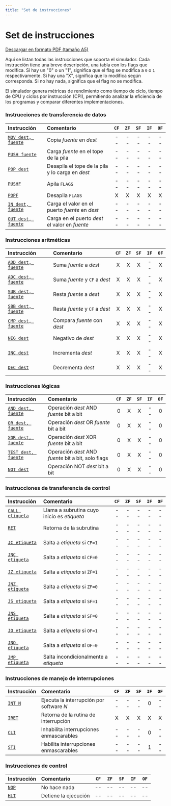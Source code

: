 ```yaml
---
title: "Set de instrucciones"
---
```


# Set de instrucciones

<a href="./instructions.pdf" download="Set de instrucciones del simulador VonSim.pdf">Descargar en formato PDF (tamaño A5)</a>

Aquí se listan todas las instrucciones que soporta el simulador. Cada instrucción tiene una breve descripción, una tabla con los flags que modifica. Si hay un "0" o un "1", significa que el flag se modifica a `0` o `1` respectivamente. Si hay una "X", significa que lo modifica según corresponda. Si no hay nada, significa que el flag no se modifica.

El simulador genera métricas de rendimiento como tiempo de ciclo, tiempo de CPU y ciclos por instrucción (CPI), permitiendo analizar la eficiencia de los programas y comparar diferentes implementaciones.

### Instrucciones de transferencia de datos

| Instrucción                 | Comentario                                       | `CF` | `ZF` | `SF` | `IF` | `OF` |
| :-------------------------- | :----------------------------------------------- | :--: | :--: | :--: | :--: | :--: |
| [`MOV dest, fuente`](./mov) | Copia _fuente_ en _dest_                         |  --  |  --  |  --  |  --  |  --  |
| [`PUSH fuente`](./push)     | Carga _fuente_ en el tope de la pila             |  --  |  --  |  --  |  --  |  --  |
| [`POP dest`](./pop)         | Desapila el tope de la pila y lo carga en _dest_ |  --  |  --  |  --  |  --  |  --  |
| [`PUSHF`](./pushf)          | Apila `FLAGS`                                    |  --  |  --  |  --  |  --  |  --  |
| [`POPF`](./popf)            | Desapila `FLAGS`                                 |  X   |  X   |  X   |  X   |  X   |
| [`IN dest, fuente`](./in)   | Carga el valor en el puerto _fuente_ en _dest_   |  --  |  --  |  --  |  --  |  --  |
| [`OUT dest, fuente`](./out) | Carga en el puerto _dest_ el valor en _fuente_   |  --  |  --  |  --  |  --  |  --  |

### Instrucciones aritméticas

| Instrucción                 | Comentario                     | `CF` | `ZF` | `SF` | `IF` | `OF` |
| :-------------------------- | :----------------------------- | :--: | :--: | :--: | :--: | :--: |
| [`ADD dest, fuente`](./add) | Suma _fuente_ a _dest_         |  X   |  X   |  X   |  --  |  X   |
| [`ADC dest, fuente`](./adc) | Suma _fuente_ y `CF` a _dest_  |  X   |  X   |  X   |  --  |  X   |
| [`SUB dest, fuente`](./sub) | Resta _fuente_ a _dest_        |  X   |  X   |  X   |  --  |  X   |
| [`SBB dest, fuente`](./sbb) | Resta _fuente_ y `CF` a _dest_ |  X   |  X   |  X   |  --  |  X   |
| [`CMP dest, fuente`](./cmp) | Compara _fuente_ con _dest_    |  X   |  X   |  X   |  --  |  X   |
| [`NEG dest`](./neg)         | Negativo de _dest_             |  X   |  X   |  X   |  --  |  X   |
| [`INC dest`](./inc)         | Incrementa _dest_              |  X   |  X   |  X   |  --  |  X   |
| [`DEC dest`](./dec)         | Decrementa _dest_              |  X   |  X   |  X   |  --  |  X   |

### Instrucciones lógicas

| Instrucción                   | Comentario                                          | `CF` | `ZF` | `SF` | `IF` | `OF` |
| :---------------------------- | :-------------------------------------------------- | :--: | :--: | :--: | :--: | :--: |
| [`AND dest, fuente`](./and)   | Operación _dest_ AND _fuente_ bit a bit             |  0   |  X   |  X   |  --  |  0   |
| [`OR dest, fuente`](./or)     | Operación _dest_ OR _fuente_ bit a bit              |  0   |  X   |  X   |  --  |  0   |
| [`XOR dest, fuente`](./xor)   | Operación _dest_ XOR _fuente_ bit a bit             |  0   |  X   |  X   |  --  |  0   |
| [`TEST dest, fuente`](./test) | Operación _dest_ AND _fuente_ bit a bit, solo flags |  0   |  X   |  X   |  --  |  0   |
| [`NOT dest`](./not)           | Operación NOT _dest_ bit a bit                      |  0   |  X   |  X   |  --  |  0   |

### Instrucciones de transferencia de control

| Instrucción               | Comentario                                  | `CF` | `ZF` | `SF` | `IF` | `OF` |
| :------------------------ | :------------------------------------------ | :--: | :--: | :--: | :--: | :--: |
| [`CALL etiqueta`](./call) | Llama a subrutina cuyo inicio es _etiqueta_ |  --  |  --  |  --  |  --  |  --  |
| [`RET`](./ret)            | Retorna de la subrutina                     |  --  |  --  |  --  |  --  |  --  |
| [`JC etiqueta`](./jc)     | Salta a _etiqueta_ si `CF=1`                |  --  |  --  |  --  |  --  |  --  |
| [`JNC etiqueta`](./jnc)   | Salta a _etiqueta_ si `CF=0`                |  --  |  --  |  --  |  --  |  --  |
| [`JZ etiqueta`](./jz)     | Salta a _etiqueta_ si `ZF=1`                |  --  |  --  |  --  |  --  |  --  |
| [`JNZ etiqueta`](./jnz)   | Salta a _etiqueta_ si `ZF=0`                |  --  |  --  |  --  |  --  |  --  |
| [`JS etiqueta`](./js)     | Salta a _etiqueta_ si `SF=1`                |  --  |  --  |  --  |  --  |  --  |
| [`JNS etiqueta`](./jns)   | Salta a _etiqueta_ si `SF=0`                |  --  |  --  |  --  |  --  |  --  |
| [`JO etiqueta`](./jo)     | Salta a _etiqueta_ si `OF=1`                |  --  |  --  |  --  |  --  |  --  |
| [`JNO etiqueta`](./jno)   | Salta a _etiqueta_ si `OF=0`                |  --  |  --  |  --  |  --  |  --  |
| [`JMP etiqueta`](./jmp)   | Salta incondicionalmente a _etiqueta_       |  --  |  --  |  --  |  --  |  --  |

### Instrucciones de manejo de interrupciones

| Instrucción      | Comentario                               | `CF` | `ZF` | `SF` | `IF` | `OF` |
| :--------------- | :--------------------------------------- | :--: | :--: | :--: | :--: | :--: |
| [`INT N`](./int) | Ejecuta la interrupción por software _N_ |  --  |  --  |  --  |  0   |  --  |
| [`IRET`](./iret) | Retorna de la rutina de interrupción     |  X   |  X   |  X   |  X   |  X   |
| [`CLI`](./cli)   | Inhabilita interrupciones enmascarables  |  --  |  --  |  --  |  0   |  --  |
| [`STI`](./sti)   | Habilita interrupciones enmascarables    |  --  |  --  |  --  |  1   |  --  |

### Instrucciones de control

| Instrucción    | Comentario           | `CF` | `ZF` | `SF` | `IF` | `OF` |
| :------------- | :------------------- | :--: | :--: | :--: | :--: | :--: |
| [`NOP`](./nop) | No hace nada         |  --  |  --  |  --  |  --  |  --  |
| [`HLT`](./hlt) | Detiene la ejecución |  --  |  --  |  --  |  --  |  --  |
